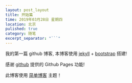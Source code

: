 ```yaml
---
layout: post_layout
title: 开始篇
time: 2019年03月28日 星期四
location: 北京
pulished: true
category: 随笔
excerpt_separator: "```"
---
```


我的第一篇 github 博客, 本博客使用 [jekyll](http://jekyll.bootcss.com/) + [bootstrap](http://v3.bootcss.com) 搭建!

感谢 [github](https://github.com) 提供的 Github Pages 功能!

此博客使用 [简单博客](http://jekyllthemes.org/themes/easy-pure-blog/) 主题！
